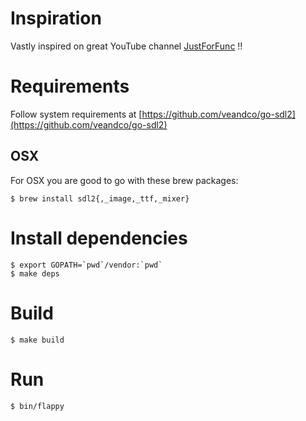 # Inspiration
Vastly inspired on great YouTube channel [JustForFunc](https://www.youtube.com/channel/UC_BzFbxG2za3bp5NRRRXJSw) !!

# Requirements
Follow system requirements at [https://github.com/veandco/go-sdl2](https://github.com/veandco/go-sdl2)

## OSX
For OSX you are good to go with these brew packages:
```
$ brew install sdl2{,_image,_ttf,_mixer}
```

# Install dependencies
```
$ export GOPATH=`pwd`/vendor:`pwd`
$ make deps
```

# Build
```
$ make build
```

# Run
```
$ bin/flappy
```